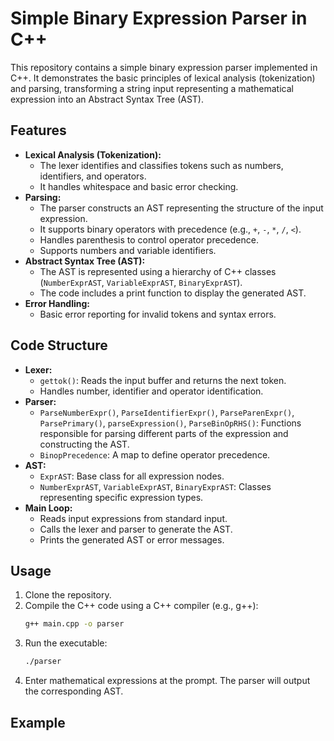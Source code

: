 # Simple Binary Expression Parser in C++

This repository contains a simple binary expression parser implemented in C++. It demonstrates the basic principles of lexical analysis (tokenization) and parsing, transforming a string input representing a mathematical expression into an Abstract Syntax Tree (AST).

## Features

* **Lexical Analysis (Tokenization):**
    * The lexer identifies and classifies tokens such as numbers, identifiers, and operators.
    * It handles whitespace and basic error checking.
* **Parsing:**
    * The parser constructs an AST representing the structure of the input expression.
    * It supports binary operators with precedence (e.g., `+`, `-`, `*`, `/`, `<`).
    * Handles parenthesis to control operator precedence.
    * Supports numbers and variable identifiers.
* **Abstract Syntax Tree (AST):**
    * The AST is represented using a hierarchy of C++ classes (`NumberExprAST`, `VariableExprAST`, `BinaryExprAST`).
    * The code includes a print function to display the generated AST.
* **Error Handling:**
    * Basic error reporting for invalid tokens and syntax errors.

## Code Structure

* **Lexer:**
    * `gettok()`: Reads the input buffer and returns the next token.
    * Handles number, identifier and operator identification.
* **Parser:**
    * `ParseNumberExpr()`, `ParseIdentifierExpr()`, `ParseParenExpr()`, `ParsePrimary()`, `parseExpression()`, `ParseBinOpRHS()`: Functions responsible for parsing different parts of the expression and constructing the AST.
    * `BinopPrecedence`: A map to define operator precedence.
* **AST:**
    * `ExprAST`: Base class for all expression nodes.
    * `NumberExprAST`, `VariableExprAST`, `BinaryExprAST`: Classes representing specific expression types.
* **Main Loop:**
    * Reads input expressions from standard input.
    * Calls the lexer and parser to generate the AST.
    * Prints the generated AST or error messages.

## Usage

1.  Clone the repository.
2.  Compile the C++ code using a C++ compiler (e.g., g++):
    ```bash
    g++ main.cpp -o parser
    ```
3.  Run the executable:
    ```bash
    ./parser
    ```
4.  Enter mathematical expressions at the prompt. The parser will output the corresponding AST.

## Example
